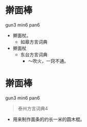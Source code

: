 # 擀面棒
gun3 min6 pan6
+ 擀面杖。
  * 如皋方言词典
+ 擀面杖
  * 东台方言词典
    - ～吹火，一窍不通。

# 擀面棒
gun3 min6 pan6
> 泰州方言词典4
- 用来制作面条的约长一米的圆木棍。
